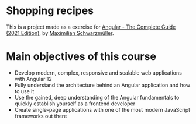 # Shopping recipes

This is a project made as a exercise for [Angular - The Complete Guide (2021 Edition)](https://ibm-learning.udemy.com/course/the-complete-guide-to-angular-2), by [Maximilian Schwarzmüller](https://www.udemy.com/course/the-complete-guide-to-angular-2/#instructor-1).

# Main objectives of this course

* Develop modern, complex, responsive and scalable web applications with Angular 12
* Fully understand the architecture behind an Angular application and how to use it
* Use the gained, deep understanding of the Angular fundamentals to quickly establish yourself as a frontend developer
* Create single-page applications with one of the most modern JavaScript frameworks out there